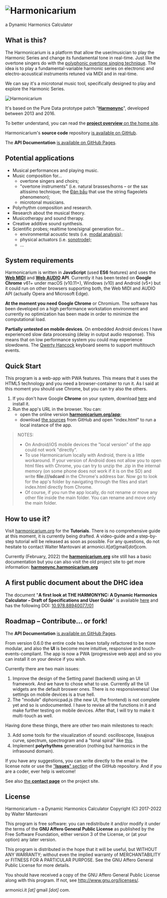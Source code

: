 # ![Harmonicarium](http://harmonicarium.org/harmonicarium_logo.png "Harmonicarium, a Dynamic Harmonics Calculator")
a Dynamic Harmonics Calculator

## What is this?
The Harmonicarium is a platform that allow the user/musician to play the Harmonic Series and change its
fundamental tone in real-time. Just like the overtone singers do with the
[polyphonic overtone singing technique](https://www.youtube.com/watch?v=haz6W7p8xjM). The idea is to play
a fundamental-variable harmonic series on electronic and electro-acoustical instruments retuned via MIDI
and in real-time.

We can say it's a microtonal music tool, specifically designed to play and explore the Harmonic Series.

![Harmonicarium](http://harmonicarium.org/wp-content/uploads/slide003.jpg)

It's based on the Pure Data prototype patch "**[Harmonync](https://github.com/IndustrieCreative/Harmonync)**",
developed between 2013 and 2016.

To better understand, you can read the [**project overview** on the home site](http://harmonicarium.org/project-overview/).

Harmonicarium's **source code** repository [is available on GitHub](https://github.com/IndustrieCreative/Harmonicarium).

The **API Documentation** [is available on GitHub Pages](https://industriecreative.github.io/Harmonicarium/).

## Potential applications
* Musical performances and playing music.
* Music composition for...
  * overtone singers and choirs;
  * "overtone instruments" (i.e. natural brasses/horns – or the sax altissimo technique;
    the [Đàn bầu](https://en.wikipedia.org/wiki/%C4%90%C3%A0n_b%E1%BA%A7u) that use the string flageolets
    phenomenon);
  * microtonal musicians.
* Polyrhythm composition and research.
* Research about the musical theory.
* Musicotherapy and sound therapy.
* Creative additive sound synthesis.
* Scientific probes; realtime tone/signal generation for...
  * environmental acoustic tests (i.e. [modal analysis](https://en.wikipedia.org/wiki/Modal_analysis));
  * physical  actuators (i.e. [sonotrode](https://en.wikipedia.org/wiki/Sonotrode));
  * ...

## System requirements
Harmonicarium is written in **JavaScript** (used **ES6** features) and uses the
**[Web MIDI](https://www.w3.org/TR/webmidi/)** and **[Web AUDIO](https://www.w3.org/TR/webaudio/) API**.
Currently it has been tested on **Google Chrome** v61+ under macOS (v10.11+), Windows (v10) and Android (v5+)
but it could run on other browsers supporting both, the Web MIDI and AUDIO API (actually Opera and Microsoft
Edge).

**At the moment you need Google Chrome** or Chromium. The software has been developed on a high performance
workstation environment and currently no optimization has been made in order to minimize the computational load. 

**Partially untested on mobile devices**. On embedded Android devices I have experienced slow data processing
(delay in output audio response). This means that on low performance system you could may experience slowdowns.
The [Qwerty Hancock](https://github.com/stuartmemo/qwerty-hancock) keyboard seems to support multitouch events.

## Quick Start
This program is a web-app with PWA features. This means that it uses the HTML5 technology and you need a
browser-container to run it. As I said at this moment you should use Chrome, but you can try also the others.

1. If you don't have Google **Chrome** on your system, download
   [here](https://www.google.com/chrome/browser/desktop/index.html) and install it.
2. Run the app's URL in the browser. You can:
   * open the online version **[harmonicarium.org/app](http://harmonicarium.org/app)**;
   * download [the sources](https://github.com/IndustrieCreative/Harmonicarium/zipball/master)
     from GitHub and open "index.html" to run a local instance of the app.

> NOTES:
> * On Android/iOS mobile devices the "local version" of the app could not work "directly".
> * To use Harmonicarium locally with Android, there is a little workaround. If your version of Android does
    not allow you to open html files with Chrome, you can try to unzip the .zip in the internal memory
    (on some phone does not work if it is on the SD) and write **file:///sdcard** in the Chrome's address bar.
    Now go to look for the app's folder by navigating through the files and start index.html directly from Chrome.
> * Of course, if you run the app locally, do not rename or move any other file inside the main folder.
    You can rename and move only the main folder.
  
## How to use it?
Visit [harmonicarium.org](http://harmonicarium.org/) for the **Tutorials**.
There is no comprehensive guide at this moment, it is currently being drafted.
A video-guide and a step-by-step tutorial will be released as soon as possible.
For any questions, do not hesitate to contact Walter Mantovani at armonici.it[*at*]gmail[*dot*]com.

Currently (February, 2022) the **[harmonicarium.org](http://harmonicarium.org/)** site still has a basic
documentation but you can also visit the old project site to get more information:
**[harmonync.harmonicarium.org](http://harmonync.harmonicarium.org)**

## A first public document about the DHC idea
The document "**A first look at THE HARMONYNC: A Dynamic Harmonics Calculator – Draft of Specifications and
User Guide**" is available [here](http://harmonync.harmonicarium.org/a_first_look_at_the_harmonync.pdf) and
has the following DOI: [10.978.88940077/01](http://dx.doi.org/10.978.88940077/01)

## Roadmap – Contribute... or fork!
The **API Documentation** [is available on GitHub Pages](https://industriecreative.github.io/Harmonicarium/).

From version 0.6.0 the entire code has been totally refactored to be more modular, and also the **UI**
is become more intuitive, responsive and touch-events-compliant.
The app is now a PWA (progressive web app) and so you can install it on your device if you wish.

Currently there are two main issues:

  1. Improve the design of the Setting panel (backend) using an UI framework. And we have to chose what to use.
     Currently all the UI widgets are the default broswer ones. There is no responsiveness! Use settings on
     mobile devices is a true hell.
  2. The "module" diphonicpad.js (the new UI, the frontend) is not complete yet and so is undocumented.
     I have to revise all the functions in it and make further testing on mobile devices. After that, I will
     try to make it multi-touch as well.

Having done these things, there are other two main milestones to reach:
  
  3. Add some tools for the visualization of sound: oscilloscope, lissajous curve, spectrum, spectrogram and
     a "tonal spiral" like [this](https://suonoterapia.org/overtones/).
  4. Implement **polyrhythms** generation (nothing but harmonics in the infrasound domain).
  
If you have any suggestions, you can write directly to the email in the license note or use the
["**Issues**" section](https://github.com/IndustrieCreative/Harmonicarium/issues) of the GitHub repository.
And if you are a coder, ever help is welcome!

See also [the **contact page**](http://harmonicarium.org/contacts/) on the project site.

## License
Harmonicarium – a Dynamic Harmonics Calculator
Copyright (C) 2017-2022 by Walter Mantovani

This program is free software: you can redistribute it and/or modify it under the terms of the
**GNU Affero General Public License** as published by the Free Software Foundation, either version 3 of the
License, or (at your option) any later version.

This program is distributed in the hope that it will be useful, but WITHOUT ANY WARRANTY; without even the
implied warranty of MERCHANTABILITY or FITNESS FOR A PARTICULAR PURPOSE. See the GNU Affero General Public
License for more details.

You should have received a copy of the GNU Affero General Public License along with this program.  If not,
see <http://www.gnu.org/licenses/>.

armonici.it *[at]* gmail *[dot]* com.
